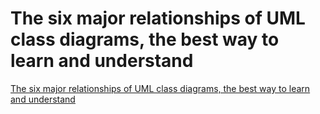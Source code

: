 # The six major relationships of UML class diagrams, the best way to learn and understand
[The six major relationships of UML class diagrams, the best way to learn and understand](https://aiwithcloud.com/2022/09/15/the_six_major_relationships_of_uml_class_diagrams_the_best_way_to_learn_and_understand/)
